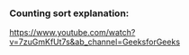 
### Counting sort explanation: 

https://www.youtube.com/watch?v=7zuGmKfUt7s&ab_channel=GeeksforGeeks